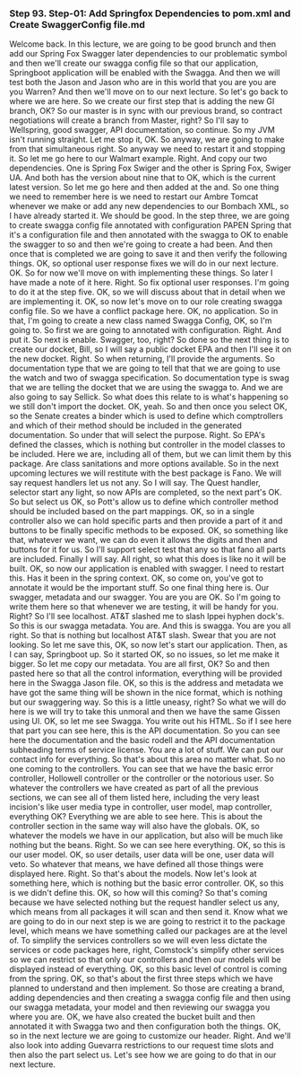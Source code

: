 ### Step 93. Step-01: Add Springfox Dependencies to pom.xml and Create SwaggerConfig file.md
Welcome back. In this lecture, we are going to be good brunch and then add our Spring Fox Swagger later dependencies to our problematic symbol and then we'll create our swagga config file so that our application, Springboot application will be enabled with the Swagga. And then we will test both the Jason and Jason who are in this world that you are you are you Warren? And then we'll move on to our next lecture. So let's go back to where we are here. So we create our first step that is adding the new GI branch, OK? So our master is in sync with our previous brand, so contract negotiations will create a branch from Master, right? So I'll say to Wellspring, good swagger, API documentation, so continue. So my JVM isn't running straight. Let me stop it, OK. So anyway, we are going to make from that simultaneous right. So anyway we need to restart it and stopping it. So let me go here to our Walmart example. Right. And copy our two dependencies. One is Spring Fox Swiger and the other is Spring Fox, Swiger UA. And both has the version about nine that to OK, which is the current latest version. So let me go here and then added at the and. So one thing we need to remember here is we need to restart our Ambre Tomcat whenever we make or add any new dependencies to our Bombach XML, so I have already started it. We should be good. In the step three, we are going to create swagga config file annotated with configuration PAPEN Spring that it's a configuration file and then annotated with the swagga to OK to enable the swagger to so and then we're going to create a had been. And then once that is completed we are going to save it and then verify the following things. OK, so optional user response fixes we will do in our next lecture. OK. So for now we'll move on with implementing these things. So later I have made a note of it here. Right. So fix optional user responses. I'm going to do it at the step five. OK, so we will discuss about that in detail when we are implementing it. OK, so now let's move on to our role creating swagga config file. So we have a conflict package here. OK, no application. So in that, I'm going to create a new class named Swagga Config, OK, so I'm going to. So first we are going to annotated with configuration. Right. And put it. So next is enable. Swagger, too, right? So done so the next thing is to create our docket, Bill, so I will say a public docket EPA and then I'll see it on the new docket. Right. So when returning, I'll provide the arguments. So documentation type that we are going to tell that that we are going to use the watch and two of swagga specification. So documentation type is swag that we are telling the docket that we are using the swagga to. And we are also going to say Sellick. So what does this relate to is what's happening so we still don't import the docket. OK, yeah. So and then once you select OK, so the Senate creates a binder which is used to define which comptrollers and which of their method should be included in the generated documentation. So under that will select the purpose. Right. So EPA's defined the classes, which is nothing but controller in the model classes to be included. Here we are, including all of them, but we can limit them by this package. Are class sanitations and more options available. So in the next upcoming lectures we will restitute with the best package is Fano. We will say request handlers let us not any. So I will say. The Quest handler, selector start any light, so now APIs are completed, so the next part's OK. So but select us OK, so Pott's allow us to define which controller method should be included based on the part mappings. OK, so in a single controller also we can hold specific parts and then provide a part of it and buttons to be finally specific methods to be exposed. OK, so something like that, whatever we want, we can do even it allows the digits and then and buttons for it for us. So I'll support select test that any so that fano all parts are included. Finally I will say. All right, so what this does is like no it will be built. OK, so now our application is enabled with swagger. I need to restart this. Has it been in the spring context. OK, so come on, you've got to annotate it would be the important stuff. So one final thing here is. Our swagger, metadata and our swagger. You are you are OK. So I'm going to write them here so that whenever we are testing, it will be handy for you. Right? So I'll see localhost. AT&T slashed me to slash Ippei hyphen dock's. So this is our swagga metadata. You are. And this is swagga. You are you all right. So that is nothing but localhost AT&T slash. Swear that you are not looking. So let me save this, OK, so now let's start our application. Then, as I can say, Springboot up. So it started OK, so no issues, so let me make it bigger. So let me copy our metadata. You are all first, OK? So and then pasted here so that all the control information, everything will be provided here in the Swagga Jason file. OK, so this is the address and metadata we have got the same thing will be shown in the nice format, which is nothing but our swaggering way. So this is a little uneasy, right? So what we will do here is we will try to take this unmoral and then we have the same Gissen using UI. OK, so let me see Swagga. You write out his HTML. So if I see here that part you can see here, this is the API documentation. So you can see here the documentation and the basic rodell and the API documentation subheading terms of service license. You are a lot of stuff. We can put our contact info for everything. So that's about this area no matter what. So no one coming to the controllers. You can see that we have the basic error controller, Hollowell controller or the controller or the notorious user. So whatever the controllers we have created as part of all the previous sections, we can see all of them listed here, including the very least incision's like user media type in controller, user model, map controller, everything OK? Everything we are able to see here. This is about the controller section in the same way will also have the globals. OK, so whatever the models we have in our application, but also will be much like nothing but the beans. Right. So we can see here everything. OK, so this is our user model. OK, so user details, user data will be one, user data will veto. So whatever that means, we have defined all those things were displayed here. Right. So that's about the models. Now let's look at something here, which is nothing but the basic error controller. OK, so this is we didn't define this. OK, so how will this coming? So that's coming because we have selected nothing but the request handler select us any, which means from all packages it will scan and then send it. Know what we are going to do in our next step is we are going to restrict it to the package level, which means we have something called our packages are at the level of. To simplify the services controllers so we will even less dictate the services or code packages here, right, Comstock's simplify other services so we can restrict so that only our controllers and then our models will be displayed instead of everything. OK, so this basic level of control is coming from the spring. OK, so that's about the first three steps which we have planned to understand and then implement. So those are creating a brand, adding dependencies and then creating a swagga config file and then using our swagga metadata, your model and then reviewing our swagga you where you are. OK, we have also created the bucket built and then annotated it with Swagga two and then configuration both the things. OK, so in the next lecture we are going to customize our header. Right. And we'll also look into adding Guevarra restrictions to our request time slots and then also the part select us. Let's see how we are going to do that in our next lecture. 